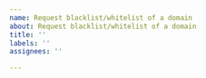 ```yaml
---
name: Request blacklist/whitelist of a domain
about: Request blacklist/whitelist of a domain
title: ''
labels: ''
assignees: ''

---
```



